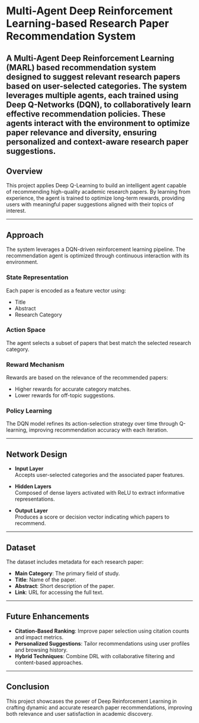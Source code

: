 # Multi-Agent Deep Reinforcement Learning-based Research Paper Recommendation System

A Multi-Agent Deep Reinforcement Learning (MARL) based recommendation system designed to suggest relevant research papers based on user-selected categories. The system leverages multiple agents, each trained using Deep Q-Networks (DQN), to collaboratively learn effective recommendation policies. These agents interact with the environment to optimize paper relevance and diversity, ensuring personalized and context-aware research paper suggestions.
---

## Overview

This project applies Deep Q-Learning to build an intelligent agent capable of recommending high-quality academic research papers. By learning from experience, the agent is trained to optimize long-term rewards, providing users with meaningful paper suggestions aligned with their topics of interest.

---

## Approach

The system leverages a DQN-driven reinforcement learning pipeline. The recommendation agent is optimized through continuous interaction with its environment.

### State Representation
Each paper is encoded as a feature vector using:
- Title
- Abstract
- Research Category

### Action Space
The agent selects a subset of papers that best match the selected research category.

### Reward Mechanism
Rewards are based on the relevance of the recommended papers:
- Higher rewards for accurate category matches.
- Lower rewards for off-topic suggestions.

### Policy Learning
The DQN model refines its action-selection strategy over time through Q-learning, improving recommendation accuracy with each iteration.

---

## Network Design

- **Input Layer**  
  Accepts user-selected categories and the associated paper features.

- **Hidden Layers**  
  Composed of dense layers activated with ReLU to extract informative representations.

- **Output Layer**  
  Produces a score or decision vector indicating which papers to recommend.

---

## Dataset

The dataset includes metadata for each research paper:
- **Main Category**: The primary field of study.
- **Title**: Name of the paper.
- **Abstract**: Short description of the paper.
- **Link**: URL for accessing the full text.

---

## Future Enhancements

- **Citation-Based Ranking**: Improve paper selection using citation counts and impact metrics.
- **Personalized Suggestions**: Tailor recommendations using user profiles and browsing history.
- **Hybrid Techniques**: Combine DRL with collaborative filtering and content-based approaches.

---

## Conclusion

This project showcases the power of Deep Reinforcement Learning in crafting dynamic and accurate research paper recommendations, improving both relevance and user satisfaction in academic discovery.

